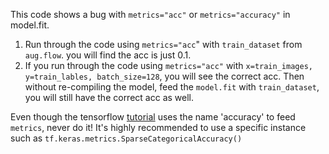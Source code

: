 This code shows a bug with `metrics="acc"` or `metrics="accuracy"` in model.fit.
  1. Run through the code using `metrics="acc`" with `train_dataset` from `aug.flow`. you will find the acc is just 0.1.
  2. If you run through the code using `metrics="acc"` with `x=train_images, y=train_lables, batch_size=128`, you will see the correct acc. 
      Then without re-compiling the model, feed the `model.fit` with `train_dataset`, you will still have the correct acc as well. 

Even though the tensorflow [tutorial](https://www.tensorflow.org/tutorials/images/classification) uses the name 'accuracy' to feed `metrics`, never do it!
It's highly recommended to use a specific instance such as `tf.keras.metrics.SparseCategoricalAccuracy()`
